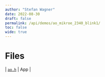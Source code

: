 ```yaml
---
author: "Stefan Wagner"
date: 2022-08-30
draft: false
permalink: /api/demos/ao_mikroe_2340_blink1/
toc: false
wide: true
---
```


# Files

| [`ao.h`](ao.h.md) | App |
